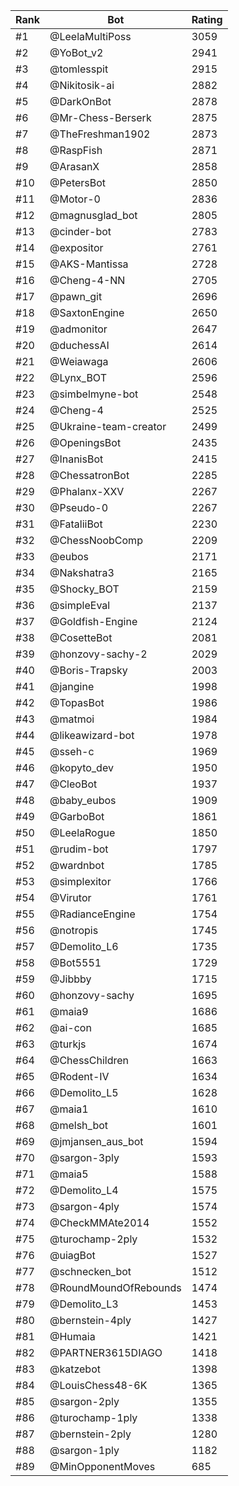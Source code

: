 Rank|Bot|Rating
---|---|---
#1|@LeelaMultiPoss|3059
#2|@YoBot_v2|2941
#3|@tomlesspit|2915
#4|@Nikitosik-ai|2882
#5|@DarkOnBot|2878
#6|@Mr-Chess-Berserk|2875
#7|@TheFreshman1902|2873
#8|@RaspFish|2871
#9|@ArasanX|2858
#10|@PetersBot|2850
#11|@Motor-0|2836
#12|@magnusglad_bot|2805
#13|@cinder-bot|2783
#14|@expositor|2761
#15|@AKS-Mantissa|2728
#16|@Cheng-4-NN|2705
#17|@pawn_git|2696
#18|@SaxtonEngine|2650
#19|@admonitor|2647
#20|@duchessAI|2614
#21|@Weiawaga|2606
#22|@Lynx_BOT|2596
#23|@simbelmyne-bot|2548
#24|@Cheng-4|2525
#25|@Ukraine-team-creator|2499
#26|@OpeningsBot|2435
#27|@InanisBot|2415
#28|@ChessatronBot|2285
#29|@Phalanx-XXV|2267
#30|@Pseudo-0|2267
#31|@FataliiBot|2230
#32|@ChessNoobComp|2209
#33|@eubos|2171
#34|@Nakshatra3|2165
#35|@Shocky_BOT|2159
#36|@simpleEval|2137
#37|@Goldfish-Engine|2124
#38|@CosetteBot|2081
#39|@honzovy-sachy-2|2029
#40|@Boris-Trapsky|2003
#41|@jangine|1998
#42|@TopasBot|1986
#43|@matmoi|1984
#44|@likeawizard-bot|1978
#45|@sseh-c|1969
#46|@kopyto_dev|1950
#47|@CleoBot|1937
#48|@baby_eubos|1909
#49|@GarboBot|1861
#50|@LeelaRogue|1850
#51|@rudim-bot|1797
#52|@wardnbot|1785
#53|@simplexitor|1766
#54|@Virutor|1761
#55|@RadianceEngine|1754
#56|@notropis|1745
#57|@Demolito_L6|1735
#58|@Bot5551|1729
#59|@Jibbby|1715
#60|@honzovy-sachy|1695
#61|@maia9|1686
#62|@ai-con|1685
#63|@turkjs|1674
#64|@ChessChildren|1663
#65|@Rodent-IV|1634
#66|@Demolito_L5|1628
#67|@maia1|1610
#68|@melsh_bot|1601
#69|@jmjansen_aus_bot|1594
#70|@sargon-3ply|1593
#71|@maia5|1588
#72|@Demolito_L4|1575
#73|@sargon-4ply|1574
#74|@CheckMMAte2014|1552
#75|@turochamp-2ply|1532
#76|@uiagBot|1527
#77|@schnecken_bot|1512
#78|@RoundMoundOfRebounds|1474
#79|@Demolito_L3|1453
#80|@bernstein-4ply|1427
#81|@Humaia|1421
#82|@PARTNER3615DIAGO|1418
#83|@katzebot|1398
#84|@LouisChess48-6K|1365
#85|@sargon-2ply|1355
#86|@turochamp-1ply|1338
#87|@bernstein-2ply|1280
#88|@sargon-1ply|1182
#89|@MinOpponentMoves|685
